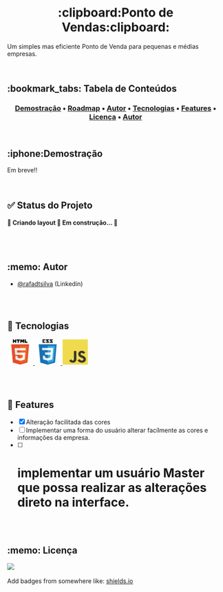 <h1 align="center" id="title">:clipboard:Ponto de Vendas:clipboard:</h1>

Um simples mas eficiente Ponto de Venda para pequenas e médias empresas.

<br>

<h2>:bookmark_tabs: Tabela de Conteúdos</h2>

<h3 align="center">

<a href="#demo">Demostração</a> •
<a href="#roadmap">Roadmap</a> •
<a href="#autor">Autor</a> •
<a href="#tecnologias">Tecnologias</a> •
<a href="#features">Features</a> •
<a href="#licenca">Licença</a> •
<a href="#autor">Autor</a>

</h3>

<br>

<h2 id="demo">:iphone:Demostração</h2>

Em breve!!

<br>

<h2 id="roadmap">✅ Status do Projeto</h2>

#### 🚧 Criando layout 🚀 Em construção... 🚧

<br>
<br>

<h2 id="autor">:memo:	Autor</h2>

- [@rafadtsilva](https://www.linkedin.com/in/rafadtsilva/) (Linkedin)



<br>
<br>

<h2 id="tecnologias">🔨 Tecnologias</h2>

<a href="https://www.w3.org/html/" target="_blank"> <img src="https://raw.githubusercontent.com/devicons/devicon/master/icons/html5/html5-original-wordmark.svg" alt="html5" width="60" height="60"/> </a>
<a href="https://www.w3schools.com/css/" target="_blank"> <img src="https://raw.githubusercontent.com/devicons/devicon/master/icons/css3/css3-original-wordmark.svg" alt="css3" width="60" height="60"/> </a>
<a href="https://developer.mozilla.org/en-US/docs/Web/JavaScript" target="_blank"> <img src="https://raw.githubusercontent.com/devicons/devicon/master/icons/javascript/javascript-original.svg" alt="javascript" width="60" height="60"/> </a>

<br>
<br>

<h2 id="features">🚀 Features</h2>

- [x] Alteração facilitada das cores
- [ ] Implementar uma forma do usuário alterar facílmente as cores e informações da empresa.
- [ ] # implementar um usuário Master que possa realizar as alterações direto na interface.

<br>
<br>

<h2 id="licenca">:memo: Licença</h2>

<a style="text-align=center;" blank href="https://github.com/tterb/atomic-design-ui/blob/master/LICENSEs">
	<img src="https://img.shields.io/static/v1?label=License&message=MIT&color=7159c1&style=flat&logo="/>
</a>

Add badges from somewhere like: [shields.io](https://shields.io/)
